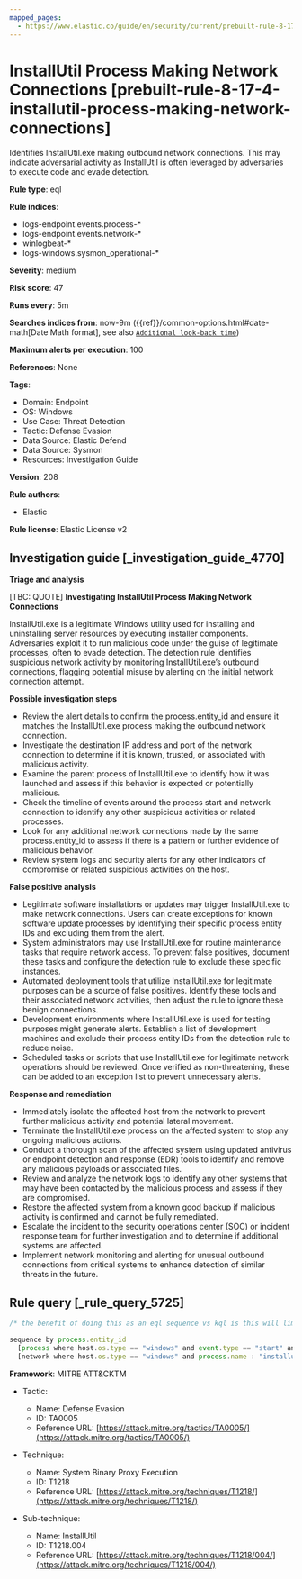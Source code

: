 ```yaml
---
mapped_pages:
  - https://www.elastic.co/guide/en/security/current/prebuilt-rule-8-17-4-installutil-process-making-network-connections.html
---
```


# InstallUtil Process Making Network Connections [prebuilt-rule-8-17-4-installutil-process-making-network-connections]

Identifies InstallUtil.exe making outbound network connections. This may indicate adversarial activity as InstallUtil is often leveraged by adversaries to execute code and evade detection.

**Rule type**: eql

**Rule indices**:

* logs-endpoint.events.process-*
* logs-endpoint.events.network-*
* winlogbeat-*
* logs-windows.sysmon_operational-*

**Severity**: medium

**Risk score**: 47

**Runs every**: 5m

**Searches indices from**: now-9m ({{ref}}/common-options.html#date-math[Date Math format], see also [`Additional look-back time`](docs-content://solutions/security/detect-and-alert/create-detection-rule.md#rule-schedule))

**Maximum alerts per execution**: 100

**References**: None

**Tags**:

* Domain: Endpoint
* OS: Windows
* Use Case: Threat Detection
* Tactic: Defense Evasion
* Data Source: Elastic Defend
* Data Source: Sysmon
* Resources: Investigation Guide

**Version**: 208

**Rule authors**:

* Elastic

**Rule license**: Elastic License v2

## Investigation guide [_investigation_guide_4770]

**Triage and analysis**

[TBC: QUOTE]
**Investigating InstallUtil Process Making Network Connections**

InstallUtil.exe is a legitimate Windows utility used for installing and uninstalling server resources by executing installer components. Adversaries exploit it to run malicious code under the guise of legitimate processes, often to evade detection. The detection rule identifies suspicious network activity by monitoring InstallUtil.exe’s outbound connections, flagging potential misuse by alerting on the initial network connection attempt.

**Possible investigation steps**

* Review the alert details to confirm the process.entity_id and ensure it matches the InstallUtil.exe process making the outbound network connection.
* Investigate the destination IP address and port of the network connection to determine if it is known, trusted, or associated with malicious activity.
* Examine the parent process of InstallUtil.exe to identify how it was launched and assess if this behavior is expected or potentially malicious.
* Check the timeline of events around the process start and network connection to identify any other suspicious activities or related processes.
* Look for any additional network connections made by the same process.entity_id to assess if there is a pattern or further evidence of malicious behavior.
* Review system logs and security alerts for any other indicators of compromise or related suspicious activities on the host.

**False positive analysis**

* Legitimate software installations or updates may trigger InstallUtil.exe to make network connections. Users can create exceptions for known software update processes by identifying their specific process entity IDs and excluding them from the alert.
* System administrators may use InstallUtil.exe for routine maintenance tasks that require network access. To prevent false positives, document these tasks and configure the detection rule to exclude these specific instances.
* Automated deployment tools that utilize InstallUtil.exe for legitimate purposes can be a source of false positives. Identify these tools and their associated network activities, then adjust the rule to ignore these benign connections.
* Development environments where InstallUtil.exe is used for testing purposes might generate alerts. Establish a list of development machines and exclude their process entity IDs from the detection rule to reduce noise.
* Scheduled tasks or scripts that use InstallUtil.exe for legitimate network operations should be reviewed. Once verified as non-threatening, these can be added to an exception list to prevent unnecessary alerts.

**Response and remediation**

* Immediately isolate the affected host from the network to prevent further malicious activity and potential lateral movement.
* Terminate the InstallUtil.exe process on the affected system to stop any ongoing malicious actions.
* Conduct a thorough scan of the affected system using updated antivirus or endpoint detection and response (EDR) tools to identify and remove any malicious payloads or associated files.
* Review and analyze the network logs to identify any other systems that may have been contacted by the malicious process and assess if they are compromised.
* Restore the affected system from a known good backup if malicious activity is confirmed and cannot be fully remediated.
* Escalate the incident to the security operations center (SOC) or incident response team for further investigation and to determine if additional systems are affected.
* Implement network monitoring and alerting for unusual outbound connections from critical systems to enhance detection of similar threats in the future.


## Rule query [_rule_query_5725]

```js
/* the benefit of doing this as an eql sequence vs kql is this will limit to alerting only on the first network connection */

sequence by process.entity_id
  [process where host.os.type == "windows" and event.type == "start" and process.name : "installutil.exe"]
  [network where host.os.type == "windows" and process.name : "installutil.exe" and network.direction : ("outgoing", "egress")]
```

**Framework**: MITRE ATT&CKTM

* Tactic:

    * Name: Defense Evasion
    * ID: TA0005
    * Reference URL: [https://attack.mitre.org/tactics/TA0005/](https://attack.mitre.org/tactics/TA0005/)

* Technique:

    * Name: System Binary Proxy Execution
    * ID: T1218
    * Reference URL: [https://attack.mitre.org/techniques/T1218/](https://attack.mitre.org/techniques/T1218/)

* Sub-technique:

    * Name: InstallUtil
    * ID: T1218.004
    * Reference URL: [https://attack.mitre.org/techniques/T1218/004/](https://attack.mitre.org/techniques/T1218/004/)



